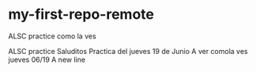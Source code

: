 # my-first-repo-remote
ALSC practice  como la ves

ALSC practice
Saluditos
Practica del jueves 19 de Junio
A ver comola ves
jueves 06/19
A new line